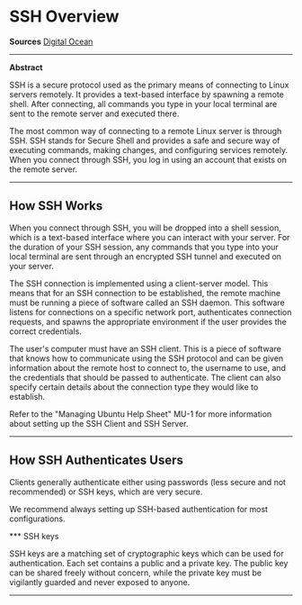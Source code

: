 # SSH Overview

__Sources__
[Digital Ocean](https://www.digitalocean.com/community/tutorials/ssh-essentials-working-with-ssh-servers-clients-and-keys)

***

__Abstract__

SSH is a secure protocol used as the primary means of connecting to Linux servers remotely. It provides a text-based interface by spawning a remote shell. After connecting, all commands you type in your local terminal are sent to the remote server and executed there.

The most common way of connecting to a remote Linux server is through SSH. SSH stands for Secure Shell and provides a safe and secure way of executing commands, making changes, and configuring services remotely. When you connect through SSH, you log in using an account that exists on the remote server.

***

## How SSH Works

When you connect through SSH, you will be dropped into a shell session, which is a text-based interface where you can interact with your server. For the duration of your SSH session, any commands that you type into your local terminal are sent through an encrypted SSH tunnel and executed on your server.

The SSH connection is implemented using a client-server model. This means that for an SSH connection to be established, the remote machine must be running a piece of software called an SSH daemon. This software listens for connections on a specific network port, authenticates connection requests, and spawns the appropriate environment if the user provides the correct credentials.

The user's computer must have an SSH client. This is a piece of software that knows how to communicate using the SSH protocol and can be given information about the remote host to connect to, the username to use, and the credentials that should be passed to authenticate. The client can also specify certain details about the connection type they would like to establish.

Refer to the "Managing Ubuntu Help Sheet" MU-1 for more information about setting up the SSH Client and SSH Server.

***

## How SSH Authenticates Users

Clients generally authenticate either using passwords (less secure and not recommended) or SSH keys, which are very secure.

We recommend always setting up SSH-based authentication for most configurations.

*** SSH keys

SSH keys are a matching set of cryptographic keys which can be used for authentication. Each set contains a public and a private key. The public key can be shared freely without concern, while the private key must be vigilantly guarded and never exposed to anyone.

***
